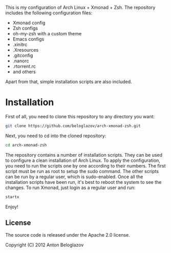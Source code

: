 This is my configuration of Arch Linux + Xmonad + Zsh. The repository includes the following
configuration files:

 * Xmonad config
 * Zsh configs
 * oh-my-zsh with a custom theme
 * Emacs configs
 * .xinitrc
 * .Xresources
 * .gitconfig
 * .nanorc
 * .rtorrent.rc
 * and others

Apart from that, simple installation scripts are also included.


# Installation

First of all, you need to clone this repository to any directory you want:

```Bash
git clone https://github.com/beloglazov/arch-xmonad-zsh.git
```

Next, you need to cd into the cloned repository:

```Bash
cd arch-xmonad-zsh
```

The repository contains a number of installation scripts. They can be used to configure a clean
installation of Arch Linux. To apply the configuration, you need to run the scripts one by one
according to their numbers. The first script must be run as root to setup the sudo command. The
other scripts can be run by a regular user, which is sudo-enabled. Once all the installation scripts
have been run, it's best to reboot the system to see the changes. To run Xmonad, just login as a
regular user and run:

```Bash
startx
```

Enjoy!


## License

The source code is released under the Apache 2.0 license.

Copyright (C) 2012 Anton Beloglazov
